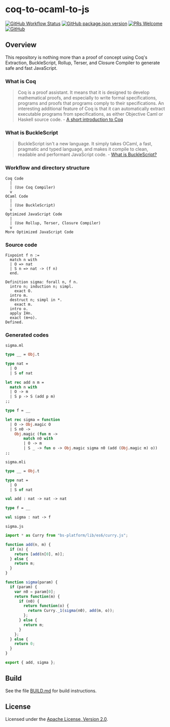 # coq-to-ocaml-to-js

[![GitHub Workflow Status](https://img.shields.io/github/workflow/status/imbsky/coq-to-ocaml-to-js/Main%20workflow?style=flat-square)](https://github.com/imbsky/coq-to-ocaml-to-js/actions)
[![GitHub package.json version](https://img.shields.io/github/package-json/v/imbsky/coq-to-ocaml-to-js?style=flat-square)](https://github.com/imbsky/coq-to-ocaml-to-js/blob/master/package.json)
[![PRs Welcome](https://img.shields.io/badge/PRs-welcome-brightgreen.svg?style=flat-square)](http://makeapullrequest.com)
[![GitHub](https://img.shields.io/github/license/imbsky/coq-to-ocaml-to-js?color=brightgreen&style=flat-square)](https://github.com/imbsky/coq-to-ocaml-to-js/blob/master/LICENSE)

## Overview

This repository is nothing more than a proof of concept using Coq's Extraction,
BuckleScript, Rollup, Terser, and Closure Compiler to generate safe and fast
JavaScript.

### What is Coq

> Coq is a proof assistant. It means that it is designed to develop mathematical
> proofs, and especially to write formal specifications, programs and proofs
> that programs comply to their specifications. An interesting additional
> feature of Coq is that it can automatically extract executable programs from
> specifications, as either Objective Caml or Haskell source code. -
> [A short introduction to Coq](https://coq.inria.fr)

### What is BuckleScript

> BuckleScript isn't a new language. It simply takes OCaml, a fast, pragmatic
> and typed language, and makes it compile to clean, readable and performant
> JavaScript code. -
> [What is BuckleScript?](https://bucklescript.github.io/docs/en/what-why)

### Workflow and directory structure

```text
Coq Code
  |
  | (Use Coq Compiler)
  v
OCaml Code
  |
  | (Use BuckleScript)
  v
Optimized JavaScript Code
  |
  | (Use Rollup, Terser, Closure Compiler)
  v
More Optimized JavaScript Code
```

### Source code

```coq
Fixpoint f n :=
  match n with
  | O => nat
  | S n => nat -> (f n)
  end.

Definition sigma: forall n, f n.
  intro n; induction n; simpl.
    exact O.
  intro m.
  destruct n; simpl in *.
    exact m.
  intro o.
  apply IHn.
  exact (m+o).
Defined.
```

### Generated codes

`sigma.ml`

```ocaml
type __ = Obj.t

type nat =
  | O
  | S of nat

let rec add n m =
  match n with
  | O -> m
  | S p -> S (add p m)
;;

type f = __

let rec sigma = function
  | O -> Obj.magic O
  | S n0 ->
    Obj.magic (fun m ->
        match n0 with
        | O -> m
        | S _ -> fun o -> Obj.magic sigma n0 (add (Obj.magic m) o))
;;
```

`sigma.mli`

```ocaml
type __ = Obj.t

type nat =
  | O
  | S of nat

val add : nat -> nat -> nat

type f = __

val sigma : nat -> f
```

`sigma.js`

```javascript
import * as Curry from "bs-platform/lib/es6/curry.js";

function add(n, m) {
  if (n) {
    return [add(n[0], m)];
  } else {
    return m;
  }
}

function sigma(param) {
  if (param) {
    var n0 = param[0];
    return function(m) {
      if (n0) {
        return function(o) {
          return Curry._1(sigma(n0), add(m, o));
        };
      } else {
        return m;
      }
    };
  } else {
    return 0;
  }
}

export { add, sigma };
```

## Build

See the file [BUILD.md](BUILD.md) for build instructions.

## License

Licensed under the
[Apache License, Version 2.0](https://www.apache.org/licenses/LICENSE-2.0).
